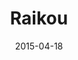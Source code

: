 ---
layout: post
title: "Raikou"
date: 2015-04-18
categories: [Reset]
image: http://www.pokepedia.fr/images/7/7b/Raikou-HGSS.png
caught: Raikou
location: Forêt Impénétrable
level: 50
version: OR
---